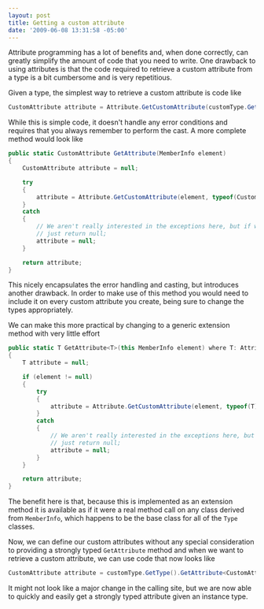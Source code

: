 ```yaml
---
layout: post
title: Getting a custom attribute
date: '2009-06-08 13:31:58 -05:00'
---
```


Attribute programming has a lot of benefits and, when done correctly, can greatly simplify the amount of code that you need to write. One drawback to using attributes is that the code required to retrieve a custom attribute from a type is a bit cumbersome and is very repetitious.

Given a type, the simplest way to retrieve a custom attribute is code like
 
```csharp
CustomAttribute attribute = Attribute.GetCustomAttribute(customType.GetType(), typeof(CustomAttribute), true) as CustomAttribute;
```

While this is simple code, it doesn't handle any error conditions and requires that you always remember to perform the cast. A more complete method would look like

```csharp
public static CustomAttribute GetAttribute(MemberInfo element)  
{  
    CustomAttribute attribute = null;  

    try  
    {  
        attribute = Attribute.GetCustomAttribute(element, typeof(CustomAttribute), true) as CustomAttribute;  
    }  
    catch  
    {  
        // We aren't really interested in the exceptions here, but if we do get an exception  
        // just return null;  
        attribute = null;  
    }  

    return attribute;  
}
```

This nicely encapsulates the error handling and casting, but introduces another drawback. In order to make use of this method you would need to include it on every custom attribute you create, being sure to change the types appropriately.

We can make this more practical by changing to a generic extension method with very little effort

```csharp
public static T GetAttribute<T>(this MemberInfo element) where T: Attribute  
{  
    T attribute = null;  

    if (element != null)  
    {  
        try  
        {  
            attribute = Attribute.GetCustomAttribute(element, typeof(T), true) as T;  
        }  
        catch  
        {  
            // We aren't really interested in the exceptions here, but if we do get an exception  
            // just return null;  
            attribute = null;  
        }  
    }  

    return attribute;  
}
```

The benefit here is that, because this is implemented as an extension method it is available as if it were a real method call on any class derived from `MemberInfo`, which happens to be the base class for all of the `Type` classes.

Now, we can define our custom attributes without any special consideration to providing a strongly typed `GetAttribute` method and when we want to retrieve a custom attribute, we can use code that now looks like

```csharp
CustomAttribute attribute = customType.GetType().GetAttribute<CustomAttribute>();
```

It might not look like a major change in the calling site, but we are now able to quickly and easily get a strongly typed attribute given an instance type.